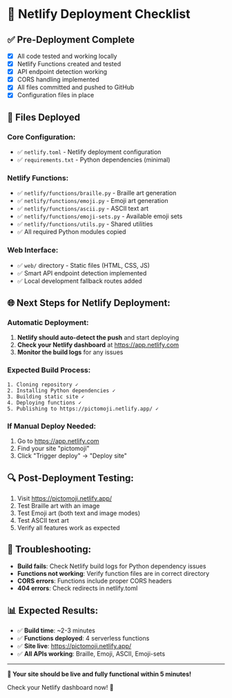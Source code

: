 # 🚀 Netlify Deployment Checklist

## ✅ Pre-Deployment Complete
- [x] All code tested and working locally
- [x] Netlify Functions created and tested
- [x] API endpoint detection working
- [x] CORS handling implemented
- [x] All files committed and pushed to GitHub
- [x] Configuration files in place

## 📁 Files Deployed
### Core Configuration:
- ✅ `netlify.toml` - Netlify deployment configuration
- ✅ `requirements.txt` - Python dependencies (minimal)

### Netlify Functions:
- ✅ `netlify/functions/braille.py` - Braille art generation
- ✅ `netlify/functions/emoji.py` - Emoji art generation  
- ✅ `netlify/functions/ascii.py` - ASCII text art
- ✅ `netlify/functions/emoji-sets.py` - Available emoji sets
- ✅ `netlify/functions/utils.py` - Shared utilities
- ✅ All required Python modules copied

### Web Interface:
- ✅ `web/` directory - Static files (HTML, CSS, JS)
- ✅ Smart API endpoint detection implemented
- ✅ Local development fallback routes added

## 🌐 Next Steps for Netlify Deployment:

### Automatic Deployment:
1. **Netlify should auto-detect the push** and start deploying
2. **Check your Netlify dashboard** at https://app.netlify.com
3. **Monitor the build logs** for any issues

### Expected Build Process:
```
1. Cloning repository ✓
2. Installing Python dependencies ✓  
3. Building static site ✓
4. Deploying functions ✓
5. Publishing to https://pictomoji.netlify.app/ ✓
```

### If Manual Deploy Needed:
1. Go to https://app.netlify.com
2. Find your site "pictomoji"
3. Click "Trigger deploy" → "Deploy site"

## 🔍 Post-Deployment Testing:
1. Visit https://pictomoji.netlify.app/
2. Test Braille art with an image
3. Test Emoji art (both text and image modes)
4. Test ASCII text art
5. Verify all features work as expected

## 🐛 Troubleshooting:
- **Build fails**: Check Netlify build logs for Python dependency issues
- **Functions not working**: Verify function files are in correct directory
- **CORS errors**: Functions include proper CORS headers
- **404 errors**: Check redirects in netlify.toml

## 📊 Expected Results:
- ✅ **Build time**: ~2-3 minutes
- ✅ **Functions deployed**: 4 serverless functions
- ✅ **Site live**: https://pictomoji.netlify.app/
- ✅ **All APIs working**: Braille, Emoji, ASCII, Emoji-sets

---

**🎯 Your site should be live and fully functional within 5 minutes!**

Check your Netlify dashboard now! 🚀
